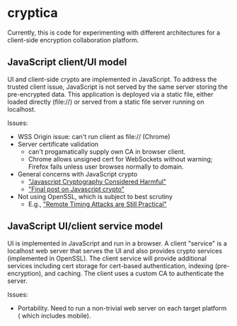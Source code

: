 cryptica
========

Currently, this is code for experimenting with different architectures for
a client-side encryption collaboration platform.

JavaScript client/UI model
--------------------------

UI and client-side crypto are implemented in JavaScript. To address the
trusted client issue, JavaScript is not served by the same server storing the
pre-encrypted data. This application is deployed via a static file, either
loaded directly (file://) or served from a static file server running on
localhost.

Issues:

* WSS Origin issue: can't run client as file:// (Chrome)
* Server certificate validation
  * can't progamatically supply own CA in browser client.
  * Chrome allows unsigned cert for WebSockets without warning; Firefox fails
unless user browses normally to domain.
* General concerns with JavaScript crypto
  * ["Javascript Cryptography Considered Harmful"](http://www.matasano.com/articles/javascript-cryptography/)
  * ["Final post on Javascript crypto"](http://rdist.root.org/2010/11/29/final-post-on-javascript-crypto/)
* Not using OpenSSL, which is subject to best scrutiny
  * E.g., ["Remote Timing Attacks are Still Practical"](http://eprint.iacr.org/2011/232.pdf)


JavaScript UI/client service model
----------------------------------

UI is implemented in JavaScript and run in a browser. A client "service" is a
localhost web server that serves the UI and also provides crypto services
(implemented in OpenSSL). The client service will provide additional services
including cert storage for cert-based authentication, indexing (pre-encryption),
and caching. The client uses a custom CA to authenticate the server.

Issues:

* Portability. Need to run a non-trivial web server on each target platform (
which includes mobile).
